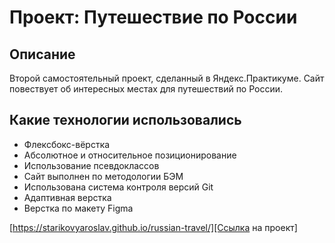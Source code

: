 # Проект: Путешествие по России

## Описание

Второй самостоятельный проект, сделанный в Яндекс.Практикуме. Сайт повествует об интересных местах для путешествий по России.

## Какие технологии использовались

* Флексбокс-вёрстка
* Абсолютное и относительное позиционирование 
* Использование псевдоклассов
* Сайт выполнен по методологии БЭМ 
* Использована система контроля версий Git 
* Адаптивная верстка
* Верстка по макету Figma 

[https://starikovyaroslav.github.io/russian-travel/][Ссылка на проект]

